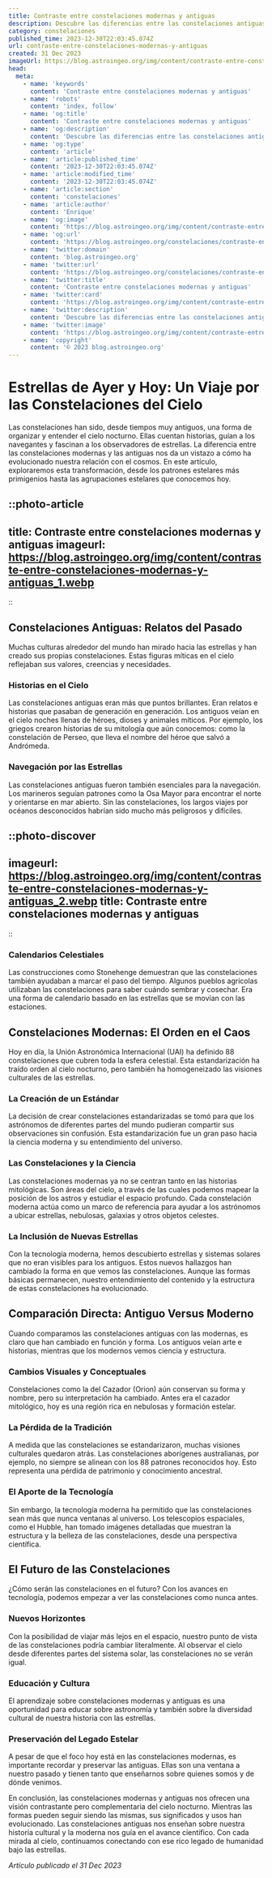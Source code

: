 ```yaml
---
title: Contraste entre constelaciones modernas y antiguas
description: Descubre las diferencias entre las constelaciones antiguas y las modernas, su evolución y significado en la astronomía a lo largo de la historia.
category: constelaciones
published_time: 2023-12-30T22:03:45.074Z
url: contraste-entre-constelaciones-modernas-y-antiguas
created: 31 Dec 2023
imageUrl: https://blog.astroingeo.org/img/content/contraste-entre-constelaciones-modernas-y-antiguas_1.webp
head:
  meta:
    - name: 'keywords'
      content: 'Contraste entre constelaciones modernas y antiguas'
    - name: 'robots'
      content: 'index, follow'
    - name: 'og:title'
      content: 'Contraste entre constelaciones modernas y antiguas'
    - name: 'og:description'
      content: 'Descubre las diferencias entre las constelaciones antiguas y las modernas, su evolución y significado en la astronomía a lo largo de la historia.'
    - name: 'og:type'
      content: 'article'
    - name: 'article:published_time'
      content: '2023-12-30T22:03:45.074Z'
    - name: 'article:modified_time'
      content: '2023-12-30T22:03:45.074Z'
    - name: 'article:section'
      content: 'constelaciones'
    - name: 'article:author'
      content: 'Enrique'
    - name: 'og:image'
      content: 'https://blog.astroingeo.org/img/content/contraste-entre-constelaciones-modernas-y-antiguas_1.webp'
    - name: 'og:url'
      content: 'https://blog.astroingeo.org/constelaciones/contraste-entre-constelaciones-modernas-y-antiguas'
    - name: 'twitter:domain'
      content: 'blog.astroingeo.org'
    - name: 'twitter:url'
      content: 'https://blog.astroingeo.org/constelaciones/contraste-entre-constelaciones-modernas-y-antiguas'
    - name: 'twitter:title'
      content: 'Contraste entre constelaciones modernas y antiguas'
    - name: 'twitter:card'
      content: 'https://blog.astroingeo.org/img/content/contraste-entre-constelaciones-modernas-y-antiguas_1.webp'
    - name: 'twitter:description'
      content: 'Descubre las diferencias entre las constelaciones antiguas y las modernas, su evolución y significado en la astronomía a lo largo de la historia.'
    - name: 'twitter:image'
      content: 'https://blog.astroingeo.org/img/content/contraste-entre-constelaciones-modernas-y-antiguas_1.webp'
    - name: 'copyright'
      content: '© 2023 blog.astroingeo.org'
---
```

# Estrellas de Ayer y Hoy: Un Viaje por las Constelaciones del Cielo

Las constelaciones han sido, desde tiempos muy antiguos, una forma de organizar y entender el cielo nocturno. Ellas cuentan historias, guían a los navegantes y fascinan a los observadores de estrellas. La diferencia entre las constelaciones modernas y las antiguas nos da un vistazo a cómo ha evolucionado nuestra relación con el cosmos. En este artículo, exploraremos esta transformación, desde los patrones estelares más primigenios hasta las agrupaciones estelares que conocemos hoy.

::photo-article
---
title: Contraste entre constelaciones modernas y antiguas
imageurl: https://blog.astroingeo.org/img/content/contraste-entre-constelaciones-modernas-y-antiguas_1.webp
---
::

## Constelaciones Antiguas: Relatos del Pasado

Muchas culturas alrededor del mundo han mirado hacia las estrellas y han creado sus propias constelaciones. Estas figuras míticas en el cielo reflejaban sus valores, creencias y necesidades.

### Historias en el Cielo

Las constelaciones antiguas eran más que puntos brillantes. Eran relatos e historias que pasaban de generación en generación. Los antiguos veían en el cielo noches llenas de héroes, dioses y animales míticos. Por ejemplo, los griegos crearon historias de su mitología que aún conocemos: como la constelación de Perseo, que lleva el nombre del héroe que salvó a Andrómeda.

### Navegación por las Estrellas

Las constelaciones antiguas fueron también esenciales para la navegación. Los marineros seguían patrones como la Osa Mayor para encontrar el norte y orientarse en mar abierto. Sin las constelaciones, los largos viajes por océanos desconocidos habrían sido mucho más peligrosos y difíciles.


::photo-discover
---
imageurl: https://blog.astroingeo.org/img/content/contraste-entre-constelaciones-modernas-y-antiguas_2.webp
title: Contraste entre constelaciones modernas y antiguas
---
::

### Calendarios Celestiales

Las construcciones como Stonehenge demuestran que las constelaciones también ayudaban a marcar el paso del tiempo. Algunos pueblos agrícolas utilizaban las constelaciones para saber cuándo sembrar y cosechar. Era una forma de calendario basado en las estrellas que se movían con las estaciones.

## Constelaciones Modernas: El Orden en el Caos

Hoy en día, la Unión Astronómica Internacional (UAI) ha definido 88 constelaciones que cubren toda la esfera celestial. Esta estandarización ha traído orden al cielo nocturno, pero también ha homogeneizado las visiones culturales de las estrellas.

### La Creación de un Estándar

La decisión de crear constelaciones estandarizadas se tomó para que los astrónomos de diferentes partes del mundo pudieran compartir sus observaciones sin confusión. Esta estandarización fue un gran paso hacia la ciencia moderna y su entendimiento del universo.

### Las Constelaciones y la Ciencia

Las constelaciones modernas ya no se centran tanto en las historias mitológicas. Son áreas del cielo, a través de las cuales podemos mapear la posición de los astros y estudiar el espacio profundo. Cada constelación moderna actúa como un marco de referencia para ayudar a los astrónomos a ubicar estrellas, nebulosas, galaxias y otros objetos celestes.

### La Inclusión de Nuevas Estrellas

Con la tecnología moderna, hemos descubierto estrellas y sistemas solares que no eran visibles para los antiguos. Estos nuevos hallazgos han cambiado la forma en que vemos las constelaciones. Aunque las formas básicas permanecen, nuestro entendimiento del contenido y la estructura de estas constelaciones ha evolucionado.

## Comparación Directa: Antiguo Versus Moderno

Cuando comparamos las constelaciones antiguas con las modernas, es claro que han cambiado en función y forma. Los antiguos veían arte e historias, mientras que los modernos vemos ciencia y estructura.

### Cambios Visuales y Conceptuales

Constelaciones como la del Cazador (Orion) aún conservan su forma y nombre, pero su interpretación ha cambiado. Antes era el cazador mitológico, hoy es una región rica en nebulosas y formación estelar.

### La Pérdida de la Tradición

A medida que las constelaciones se estandarizaron, muchas visiones culturales quedaron atrás. Las constelaciones aborígenes australianas, por ejemplo, no siempre se alinean con los 88 patrones reconocidos hoy. Esto representa una pérdida de patrimonio y conocimiento ancestral.

### El Aporte de la Tecnología

Sin embargo, la tecnología moderna ha permitido que las constelaciones sean más que nunca ventanas al universo. Los telescopios espaciales, como el Hubble, han tomado imágenes detalladas que muestran la estructura y la belleza de las constelaciones, desde una perspectiva científica.

## El Futuro de las Constelaciones

¿Cómo serán las constelaciones en el futuro? Con los avances en tecnología, podemos empezar a ver las constelaciones como nunca antes.

### Nuevos Horizontes

Con la posibilidad de viajar más lejos en el espacio, nuestro punto de vista de las constelaciones podría cambiar literalmente. Al observar el cielo desde diferentes partes del sistema solar, las constelaciones no se verán igual.

### Educación y Cultura

El aprendizaje sobre constelaciones modernas y antiguas es una oportunidad para educar sobre astronomía y también sobre la diversidad cultural de nuestra historia con las estrellas.

### Preservación del Legado Estelar

A pesar de que el foco hoy está en las constelaciones modernas, es importante recordar y preservar las antiguas. Ellas son una ventana a nuestro pasado y tienen tanto que enseñarnos sobre quienes somos y de dónde venimos.

En conclusión, las constelaciones modernas y antiguas nos ofrecen una visión contrastante pero complementaria del cielo nocturno. Mientras las formas pueden seguir siendo las mismas, sus significados y usos han evolucionado. Las constelaciones antiguas nos enseñan sobre nuestra historia cultural y la moderna nos guía en el avance científico. Con cada mirada al cielo, continuamos conectando con ese rico legado de humanidad bajo las estrellas.

_Artículo publicado el 31 Dec 2023_